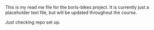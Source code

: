 This is my read me file for the boris-bikes project. It is currently just a placeholder text file, but will be updated throughout the course.

Just checking repo set up.